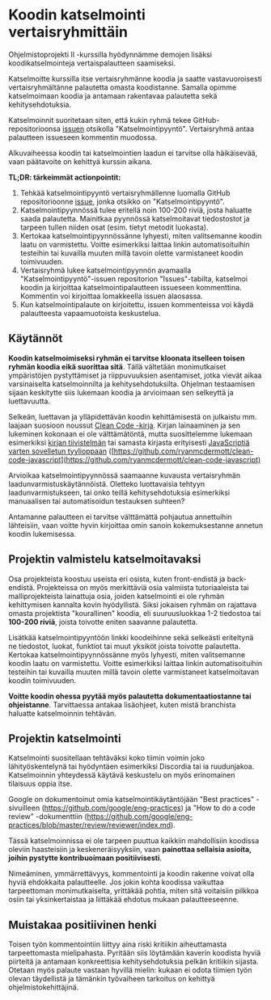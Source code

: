 # Koodin katselmointi vertaisryhmittäin

Ohjelmistoprojekti II -kurssilla hyödynnämme demojen lisäksi koodikatselmointeja vertaispalautteen saamiseksi.

Katselmoitte kurssilla itse vertaisryhmänne koodia ja saatte vastavuoroisesti vertaisryhmältänne palautetta omasta koodistanne. Samalla opimme katselmoimaan koodia ja antamaan rakentavaa palautetta sekä kehitysehdotuksia.

Katselmoinnit suoritetaan siten, että kukin ryhmä tekee GitHub-repositorioonsa [issuen](https://docs.github.com/en/issues/tracking-your-work-with-issues/creating-an-issue) otsikolla "Katselmointipyyntö". Vertaisryhmä antaa palautteen issueseen kommentin muodossa.

Alkuvaiheessa koodin tai katselmointien laadun ei tarvitse olla häikäisevää, vaan päätavoite on kehittyä kurssin aikana.


**TL;DR: tärkeimmät actionpointit:**

1. Tehkää katselmointipyyntö vertaisryhmällenne luomalla GitHub repositorioonne [issue](https://docs.github.com/en/issues/tracking-your-work-with-issues/creating-an-issue), jonka otsikko on "Katselmointipyyntö".
2. Katselmointipyynnössä tulee eritellä noin 100-200 riviä, josta haluatte saada palautetta. Mainitkaa pyynnössä katselmoitavat tiedostostot ja tarpeen tullen niiden osat (esim. tietyt metodit luokasta).
3. Kertokaa katselmointipyynnössänne lyhyesti, miten valitsemanne koodin laatu on varmistettu. Voitte esimerkiksi laittaa linkin automatisoituihin testeihin tai kuvailla muuten millä tavoin olette varmistaneet koodin toimivuuden.
4. Vertaisryhmä lukee katselmointipyynnön avamaalla "Katselmointipyyntö"-issuen repositorion "Issues"-tabilta, katselmoi koodin ja kirjoittaa katselmointipalautteen issueseen kommenttina. Kommentin voi kirjoittaa lomakkeella issuen alaosassa.
5. Kun katselmointipalaute on kirjoitettu, issuen kommenteissa voi käydä palautteesta vapaamuotoista keskustelua.

## Käytännöt

**Koodin katselmoimiseksi ryhmän ei tarvitse kloonata itselleen toisen ryhmän koodia eikä suorittaa sitä**. Tällä vältetään monimutkaiset ympäristöjen pystyttämiset ja riippuvuuksien asentamiset, jotka vievät aikaa varsinaiselta katselmoinnilta ja kehitysehdotuksilta. Ohjelman testaamisen sijaan keskitytte siis lukemaan koodia ja arvioimaan sen selkeyttä ja luettavuutta.

Selkeän, luettavan ja ylläpidettävän koodin kehittämisestä on julkaistu mm. laajaan suosioon noussut [Clean Code -kirja](https://www.google.com/search?q=robert+c+martin+clean+code). Kirjan lainaaminen ja sen lukeminen kokonaan ei ole välttämätöntä, mutta suosittelemme lukemaan esimerkiksi [kirjan tiivistelmän](https://www.google.com/search?q=robert+c+martin+clean+code+summary) tai samasta kirjasta erityisesti [JavaScriptiä varten sovelletun tyylioppaan](https://github.com/ryanmcdermott/clean-code-javascript) ([https://github.com/ryanmcdermott/clean-code-javascript](https://github.com/ryanmcdermott/clean-code-javascript)

Arvioikaa katselmointipyynnössä saamaanne kuvausta vertaisryhmän laadunvarmistuskäytännöistä. Oletteko luottavaisia tehtyyn laadunvarmistukseen, tai onko teillä kehitysehdotuksia esimerkiksi manuaalisen tai automatisoidun testauksen suhteen?

Antamanne palautteen ei tarvitse välttämättä pohjautua annettuihin lähteisiin, vaan voitte hyvin kirjoittaa omin sanoin kokemuksestanne annetun koodin lukemisessa.


## Projektin valmistelu katselmoitavaksi

Osa projekteista koostuu useista eri osista, kuten front-endistä ja back-endistä. Projekteissa on myös merkittäviä osia valmiista tutoriaaleista tai malliprojekteista lainattuja osia, joiden katselmointi ei ole ryhmän kehittymisen kannalta kovin hyödyllistä. Siksi jokaisen ryhmän on rajattava omasta projektista "kourallinen" koodia, eli suuruusluokkaa 1-2 tiedostoa tai **100-200 riviä**, joista toivotte eniten saavanne palautetta.

Lisätkää katselmointipyyntöön linkki koodeihinne sekä selkeästi eriteltynä ne tiedostot, luokat, funktiot tai muut yksiköt joista toivotte palautetta. Kertokaa katselmointipyynnössänne myös lyhyesti, miten valitsemanne koodin laatu on varmistettu. Voitte esimerkiksi laittaa linkin automatisoituihin testeihin tai kuvailla muuten millä tavoin olette varmistaneet katselmoitavan koodin toimivuuden.

**Voitte koodin ohessa pyytää myös palautetta dokumentaatiostanne tai ohjeistanne**. Tarvittaessa antakaa lisäohjeet, kuten mistä branchista haluatte katselmoinnin tehtävän.


## Projektin katselmointi

Katselmointi suositellaan tehtäväksi koko tiimin voimin joko lähityöskentelynä tai hyödyntäen esimerkiksi Discordia tai ia ruudunjakoa. Katselmoinnin yhteydessä käytävä keskustelu on myös erinomainen tilaisuus oppia itse.

Google on dokumentoinut omia katselmointikäytäntöjään "Best practices" -sivuilleen (https://github.com/google/eng-practices) ja "How to do a code review" -dokumenttiin (https://github.com/google/eng-practices/blob/master/review/reviewer/index.md).

Tässä katselmoinnissa ei ole tarpeen puuttua kaikkiin mahdollisiin koodissa oleviin haasteisiin ja keskeneräisyyksiin, vaan **painottaa sellaisia asioita, joihin pystytte kontribuoimaan positiivisesti**.

Nimeäminen, ymmärrettävyys, kommentointi ja koodin rakenne voivat olla hyviä ehdokkaita palautteelle. Jos jokin kohta koodissa vaikuttaa tarpeettoman monimutkaiselta, yrittäkää pohtia, miten sitä voitaisiin pilkkoa osiin tai yksinkertaistaa ja liittäkää ehdotus mukaan palautteeseenne.


## Muistakaa positiivinen henki

Toisen työn kommentointiin liittyy aina riski kritiikin aiheuttamasta tarpeettomasta mielipahasta. Pyritään siis löytämään kaverin koodista hyviä piirteitä ja antamaan konkreettisia kehitysehdotuksia pelkän kritiikin sijasta. Otetaan myös palaute vastaan hyvillä mielin: kukaan ei odota tiimien työn olevan täydellistä ja tämänkin työvaiheen tarkoitus on kehittyä ohjelmistokehittäjinä.
